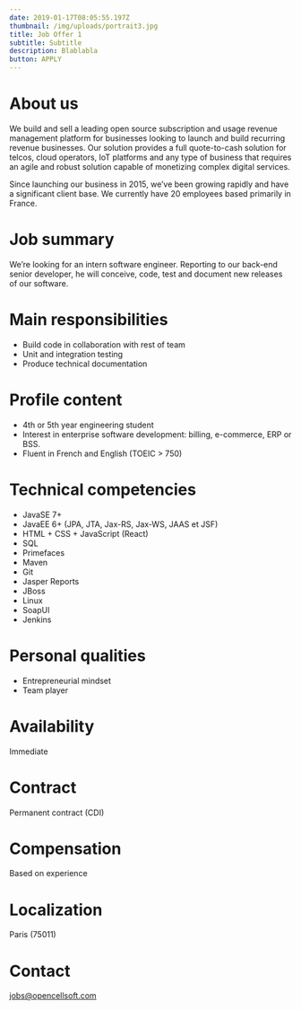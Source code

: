 ```yaml
---
date: 2019-01-17T08:05:55.197Z
thumbnail: /img/uploads/portrait3.jpg
title: Job Offer 1
subtitle: Subtitle
description: Blablabla
button: APPLY
---
```

# **About us**

We build and sell a leading open source subscription and usage revenue management platform for businesses looking to launch and build recurring revenue businesses. Our solution provides a full quote-to-cash solution for telcos, cloud operators, IoT platforms and any type of business that requires an agile and robust solution capable of monetizing complex digital services.

Since launching our business in 2015, we’ve been growing rapidly and have a significant client base. We currently have 20 employees based primarily in France.



# Job summary

We’re looking for an intern software engineer. Reporting to our back-end senior developer, he will conceive, code, test and document new releases of our software.



# Main responsibilities

* Build code in collaboration with rest of team
* Unit and integration testing
* Produce technical documentation



# Profile content

* 4th or 5th year engineering student
* Interest in enterprise software development: billing, e-commerce, ERP or BSS.
* Fluent in French and English (TOEIC > 750)



# Technical competencies

* JavaSE 7+
* JavaEE 6+ (JPA, JTA, Jax-RS, Jax-WS, JAAS et JSF)
* HTML + CSS + JavaScript (React)
* SQL
* Primefaces
* Maven
* Git
* Jasper Reports
* JBoss
* Linux
* SoapUI
* Jenkins



# Personal qualities

* Entrepreneurial mindset
* Team player



# Availability

Immediate



# Contract

Permanent contract (CDI)



# Compensation

Based on experience



# Localization

Paris (75011)



# Contact

jobs@opencellsoft.com
